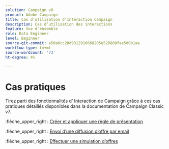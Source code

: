 ```yaml
---
solution: Campaign v8
product: Adobe Campaign
title: Cas d’utilisation d’Interaction Campaign
description: Cas d’utilisation des interactions
feature: Vue d'ensemble
role: Data Engineer
level: Beginner
source-git-commit: a50a6cc28d9312910668205e528888fae5d0b1aa
workflow-type: tm+mt
source-wordcount: '73'
ht-degree: 4%

---
```


# Cas pratiques

Tirez parti des fonctionnalités d’ Interaction de Campaign grâce à ces cas pratiques détaillés disponibles dans la documentation de Campaign Classic v7.

:flèche_upper_right : [Créer et appliquer une règle de présentation](https://experienceleague.adobe.com/docs/campaign-classic/using/managing-offers/case-study/presentation-rules.html)

:flèche_upper_right : [Envoi d’une diffusion d’offre par email](https://experienceleague.adobe.com/docs/campaign-classic/using/managing-offers/case-study/offers-on-an-outbound-channel.html)

:flèche_upper_right : [Effectuer une simulation d’offres](https://experienceleague.adobe.com/docs/campaign-classic/using/managing-offers/case-study/offers-on-an-outbound-channel.html)
